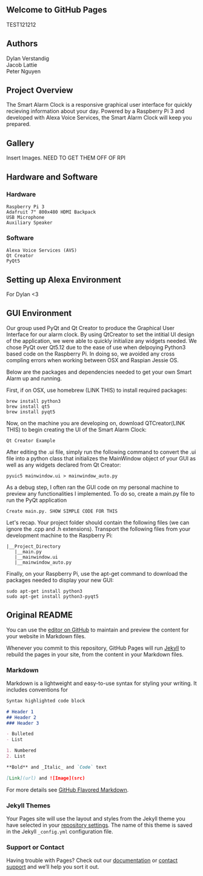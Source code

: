 ## Welcome to GitHub Pages

TEST121212

## Authors

Dylan Verstandig\
Jacob Lattie\
Peter Nguyen

## Project Overview

The Smart Alarm Clock is a responsive graphical user interface for quickly recieving information about your day. Powered by a Raspberry Pi 3 and developed with Alexa Voice Services, the Smart Alarm Clock will keep you prepared.

## Gallery

Insert Images. NEED TO GET THEM OFF OF RPI 

## Hardware and Software

### Hardware

```
Raspberry Pi 3
Adafruit 7" 800x480 HDMI Backpack
USB Microphone
Auxiliary Speaker
```

### Software

```
Alexa Voice Services (AVS)
Qt Creator
PyQt5
```

## Setting up Alexa Environment

For Dylan <3

## GUI Environment

Our group used PyQt and Qt Creator to produce the Graphical User Interface for our alarm clock. By using QtCreator to set the intitial UI design of the application, we were able to quickly initialize any widgets needed. We chose PyQt over Qt5.12 due to the ease of use when delpoying Python3 based code on the Raspberry Pi. In doing so, we avoided any cross compling errors when working between OSX and Raspian Jessie OS. 

Below are the packages and dependencies needed to get your own Smart Alarm up and running.

First, if on OSX, use homebrew (LINK THIS) to install required packages:
```
brew install python3
brew install qt5
brew install pyqt5
```
Now, on the machine you are developing on, download QTCreator(LINK THIS) to begin creating the UI of the Smart Alarm Clock:
```
Qt Creator Example
```
After editing the .ui file, simply run the following command to convert the .ui file into a python class that initializes the MainWindow object of your GUI as well as any widgets declared from Qt Creator:
```
pyuic5 mainwindow.ui > mainwindow_auto.py
```
As a debug step, I often ran the GUI code on my personal machine to preview any functionalities I implemented. To do so, create a main.py file to run the PyQt application
```
Create main.py. SHOW SIMPLE CODE FOR THIS
```
Let's recap. Your project folder should contain the following files (we can ignore the .cpp and .h extensions). Transport the following files from your development machine to the Raspberry Pi:
```
|__Project_Directory
   |__main.py
   |__mainwindow.ui
   |__mainwindow_auto.py
```
Finally, on your Raspberry Pi, use the apt-get command to download the packages needed to display your new GUI:
```
sudo apt-get install python3
sudo apt-get install python3-pyqt5
```








## Original README 

You can use the [editor on GitHub](https://github.com/Dverstandig/4180-Smart-Alarm-Clock/edit/master/README.md) to maintain and preview the content for your website in Markdown files.

Whenever you commit to this repository, GitHub Pages will run [Jekyll](https://jekyllrb.com/) to rebuild the pages in your site, from the content in your Markdown files.

### Markdown

Markdown is a lightweight and easy-to-use syntax for styling your writing. It includes conventions for

```markdown
Syntax highlighted code block

# Header 1
## Header 2
### Header 3

- Bulleted
- List

1. Numbered
2. List

**Bold** and _Italic_ and `Code` text

[Link](url) and ![Image](src)
```

For more details see [GitHub Flavored Markdown](https://guides.github.com/features/mastering-markdown/).

### Jekyll Themes

Your Pages site will use the layout and styles from the Jekyll theme you have selected in your [repository settings](https://github.com/Dverstandig/4180-Smart-Alarm-Clock/settings). The name of this theme is saved in the Jekyll `_config.yml` configuration file.

### Support or Contact

Having trouble with Pages? Check out our [documentation](https://help.github.com/categories/github-pages-basics/) or [contact support](https://github.com/contact) and we’ll help you sort it out.
